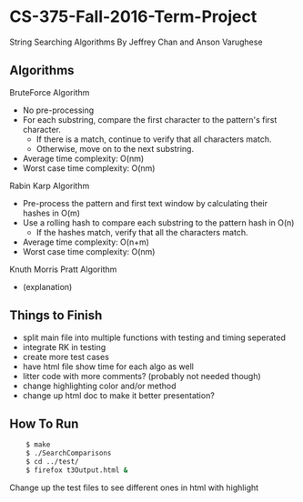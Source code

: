 # CS-375-Fall-2016-Term-Project
String Searching Algorithms
By Jeffrey Chan and Anson Varughese

## Algorithms
 BruteForce Algorithm
- No pre-processing
- For each substring, compare the first character to the pattern's first character.
	- If there is a match, continue to verify that all characters match.
	- Otherwise, move on to the next substring.
- Average time complexity: O(nm)
- Worst case time complexity: O(nm)

Rabin Karp Algorithm
- Pre-process the pattern and first text window by calculating their hashes in O(m)
- Use a rolling hash to compare each substring to the pattern hash in O(n)
	- If the hashes match, verify that all the characters match.
- Average time complexity: O(n+m)
- Worst case time complexity: O(nm)

Knuth Morris Pratt Algorithm
- (explanation)

## Things to Finish
- split main file into multiple functions with testing and timing seperated
- integrate RK in testing
- create more test cases
- have html file show time for each algo as well
- litter code with more comments? (probably not needed though)
- change highlighting color and/or method
- change up html doc to make it better presentation?

## How To Run
```sh
	$ make
	$ ./SearchComparisons
	$ cd ../test/
	$ firefox t3Output.html &
```
Change up the test files to see different ones in html with highlight	

